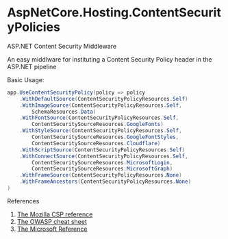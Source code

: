 # AspNetCore.Hosting.ContentSecurityPolicies
ASP.NET Content Security Middleware

An easy middlware for instituting a Content Security Policy header in the ASP.NET pipeline

Basic Usage:

```csharp
app.UseContentSecurityPolicy(policy => policy
    .WithDefaultSource(ContentSecurityPolicyResources.Self)
    .WithImageSource(ContentSecurityPolicyResources.Self, 
        SchemaResources.Data)
    .WithFontSource(ContentSecurityPolicyResources.Self, 
        ContentSecuritySourceResources.GoogleFonts)
    .WithStyleSource(ContentSecurityPolicyResources.Self, 
        ContentSecuritySourceResources.GoogleFontStyles,
        ContentSecuritySourceResources.Cloudflare)
    .WithScriptSource(ContentSecurityPolicyResources.Self)
    .WithConnectSource(ContentSecurityPolicyResources.Self,
        ContentSecuritySourceResources.MicrosoftLogin,
        ContentSecuritySourceResources.MicrosoftGraph)
    .WithFrameSource(ContentSecurityPolicyResources.None)
    .WithFrameAncestors(ContentSecurityPolicyResources.None)
)
```

References

1. [The Mozilla CSP reference](https://developer.mozilla.org/en-US/docs/Web/HTTP/CSP)
2. [The OWASP cheat sheet](https://cheatsheetseries.owasp.org/cheatsheets/Content_Security_Policy_Cheat_Sheet.html)
3. [The Microsoft Reference](https://learn.microsoft.com/en-us/power-pages/security/manage-content-security-policy)
